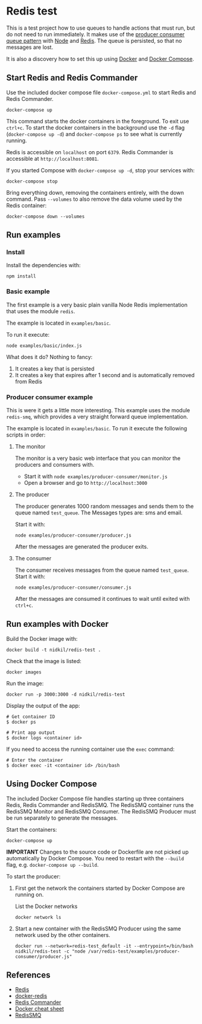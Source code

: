 # Redis test

This is a test project how to use queues to handle actions that must run, but do not need to run immediately. It makes use of the [producer consumer queue pattern](https://en.wikipedia.org/wiki/Producer%E2%80%93consumer_problem) with [Node](https://nodejs.org) and [Redis](https://redis.io/). The queue is persisted, so that no messages are lost.

It is also a discovery how to set this up using [Docker](https://docs.docker.com/) and [Docker Compose](https://docs.docker.com/compose/).

## Start Redis and Redis Commander

Use the included docker compose file `docker-compose.yml` to start Redis and Redis Commander.

```
docker-compose up
```

This command starts the docker containers in the foreground. To exit use `ctrl+c`. To start the docker containers in the background use the `-d` flag (`docker-compose up -d`) and `docker-compose ps` to see what is currently running.
 
Redis is accessible on `localhost` on port `6379`. Redis Commander is accessible at `http://localhost:8081`.

If you started Compose with `docker-compose up -d`, stop your services with:

```
docker-compose stop
```

Bring everything down, removing the containers entirely, with the down command. Pass `--volumes` to also remove the data volume used by the Redis container:

```
docker-compose down --volumes
```

## Run examples

### Install

Install the dependencies with:

```
npm install
```

### Basic example

The first example is a very basic plain vanilla Node Redis implementation that uses the module `redis`.

The example is located in `examples/basic`.

To run it execute:
 
```
node examples/basic/index.js
```

What does it do? Nothing to fancy:

1. It creates a key that is persisted
2. It creates a key that expires after 1 second and is automatically removed from Redis

### Producer consumer example

This is were it gets a little more interesting. This example uses the module `redis-smq`, which provides a very straight forward queue implementation.

The example is located in `examples/basic`. To run it execute the following scripts in order:

1. The monitor

    The monitor is a very basic web interface that you can monitor the producers and consumers with.
    
    - Start it with `node examples/producer-consumer/monitor.js`
    - Open a browser and go to `http://localhost:3000` 

2. The producer

    The producer generates 1000 random messages and sends them to the queue named `test_queue`. The Messages types are: sms and email.
    
    Start it with:
    
    ```
    node examples/producer-consumer/producer.js
    ```

    After the messages are generated the producer exits.
    
3. The consumer

    The consumer receives messages from the queue named `test_queue`.  
    Start it with:
    
    ```
    node examples/producer-consumer/consumer.js
    ```

    After the messages are consumed it continues to wait until exited with `ctrl+c`.

## Run examples with Docker

Build the Docker image with:

```
docker build -t nidkil/redis-test .
```

Check that the image is listed:

```
docker images
```

Run the image:

```
docker run -p 3000:3000 -d nidkil/redis-test
```

Display the output of the app:

```
# Get container ID
$ docker ps

# Print app output
$ docker logs <container id>
```

If you need to access the running container use the `exec` command:

```
# Enter the container
$ docker exec -it <container id> /bin/bash
```

## Using Docker Compose

The included Docker Compose file handles starting up three containers Redis, Redis Commander and RedisSMQ. The RedisSMQ container runs the RedisSMQ Monitor and RedisSMQ Consumer. The RedisSMQ Producer must be run separately to generate the messages.

Start the containers:

```
docker-compose up
```

**IMPORTANT** Changes to the source code or Dockerfile are not picked up automatically by Docker Compose. You need to restart with the `--build` flag, e.g. `docker-compose up --build`. 

To start the producer:

1. First get the network the containers started by Docker Compose are running on.

    List the Docker networks
    
    ```
    docker network ls
    ```

2. Start a new container with the RedisSMQ Producer using the same network used by the other containers. 

    ```
    docker run --network=redis-test_default -it --entrypoint=/bin/bash nidkil/redis-test -c "node /var/redis-test/examples/producer-consumer/producer.js" 
    ```

## References

- [Redis](https://redis.io/)
- [docker-redis](https://github.com/sameersbn/docker-redis)
- [Redis Commander](https://github.com/joeferner/redis-commander)
- [Docker cheat sheet](https://dockercheatsheet.painlessdocker.com/)
- [RedisSMQ](https://github.com/weyoss/redis-smq)
